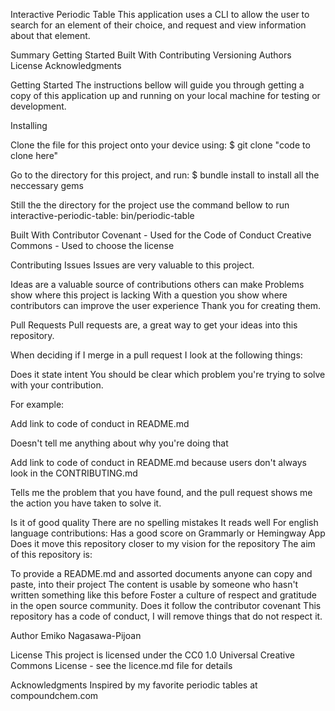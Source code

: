 Interactive Periodic Table
This application uses a CLI to allow the user to search for an element of their choice, and request and view information about that element.   

Summary
Getting Started
Built With
Contributing
Versioning
Authors
License
Acknowledgments

Getting Started
The instructions bellow will guide you through getting a copy of this application up and running on your local machine for testing or development.

Installing

Clone the file for this project onto your device using:
$ git clone "code to clone here"

Go to the directory for this project, and run:
$ bundle install
to install all the neccessary gems

Still the the directory for the project use the command bellow to run interactive-periodic-table:
bin/periodic-table

Built With
Contributor Covenant - Used for the Code of Conduct
Creative Commons - Used to choose the license

Contributing
Issues
Issues are very valuable to this project.

Ideas are a valuable source of contributions others can make
Problems show where this project is lacking
With a question you show where contributors can improve the user experience
Thank you for creating them.

Pull Requests
Pull requests are, a great way to get your ideas into this repository.

When deciding if I merge in a pull request I look at the following things:

Does it state intent
You should be clear which problem you're trying to solve with your contribution.

For example:

Add link to code of conduct in README.md

Doesn't tell me anything about why you're doing that

Add link to code of conduct in README.md because users don't always look in the CONTRIBUTING.md

Tells me the problem that you have found, and the pull request shows me the action you have taken to solve it.

Is it of good quality
There are no spelling mistakes
It reads well
For english language contributions: Has a good score on Grammarly or Hemingway App
Does it move this repository closer to my vision for the repository
The aim of this repository is:

To provide a README.md and assorted documents anyone can copy and paste, into their project
The content is usable by someone who hasn't written something like this before
Foster a culture of respect and gratitude in the open source community.
Does it follow the contributor covenant
This repository has a code of conduct, I will remove things that do not respect it.

Author
Emiko Nagasawa-Pijoan

License
This project is licensed under the CC0 1.0 Universal Creative Commons License - see the licence.md file for details

Acknowledgments
Inspired by my favorite periodic tables at compoundchem.com

